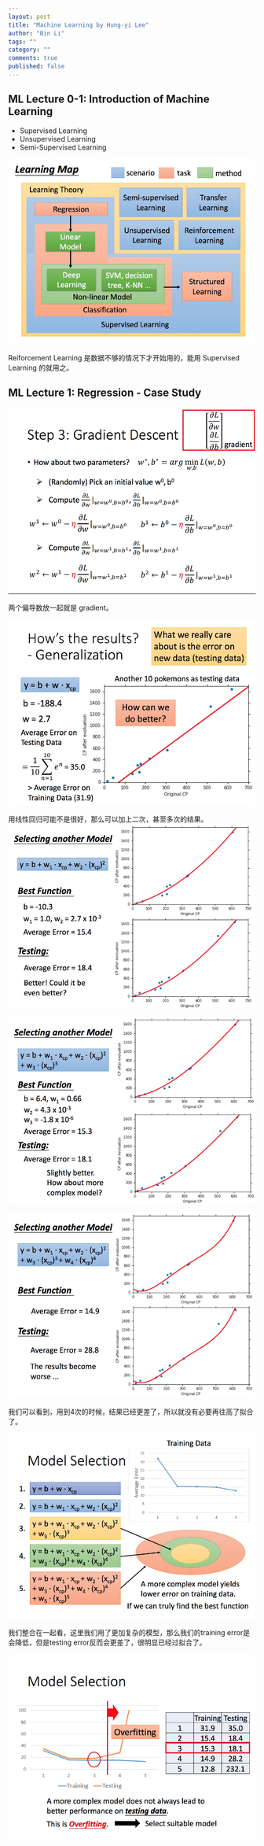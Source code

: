 ```yaml
---
layout: post
title: "Machine Learning by Hung-yi Lee"
author: "Bin Li"
tags: ""
category: ""
comments: true
published: false
---
```


## ML Lecture 0-1: Introduction of Machine Learning

* Supervised Learning
* Unsupervised Learning
* Semi-Supervised Learning

![](/images/media/15252473988428.jpg)


Reiforcement Learning 是数据不够的情况下才开始用的，能用 Supervised Learning 的就用之。

## ML Lecture 1: Regression - Case Study
![](/images/media/15252493832068.jpg)

两个偏导数放一起就是 gradient。

![](/images/media/15252498956436.jpg)

用线性回归可能不是很好，那么可以加上二次，甚至多次的结果。
![](/images/media/15252499405450.jpg)

![](/images/media/15252499722591.jpg)


![](/images/media/15252500118688.jpg)


我们可以看到，用到4次的时候，结果已经更差了，所以就没有必要再往高了拟合了。

![](/images/media/15252500726292.jpg)

我们整合在一起看，这里我们用了更加复杂的模型，那么我们的training error是会降低，但是testing error反而会更差了，很明显已经过拟合了。

![](/images/media/15252501773723.jpg)



